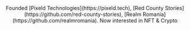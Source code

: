 <center>Founded [Pixeld Technologies](https://pixeld.tech), [Red County Stories](https://github.com/red-county-stories), [Realm Romania](https://github.com/realmromania). Now interested in NFT & Crypto</center>
